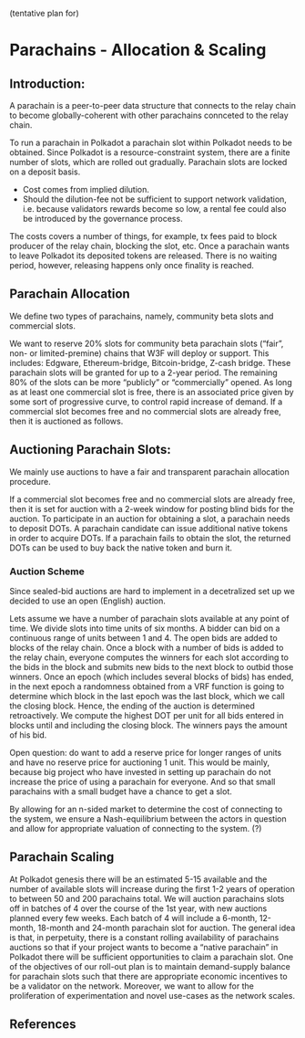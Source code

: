 (tentative plan for)

# Parachains - Allocation & Scaling

## Introduction:
A parachain is a peer-to-peer data structure that connects to the relay chain to become globally-coherent with other parachains connceted to the relay chain.

To run a parachain in Polkadot a parachain slot within Polkadot needs to be obtained. Since Polkadot is a resource-constraint system, there are a finite number of slots, which are rolled out gradually. 
Parachain slots are locked on a deposit basis.
- Cost comes from implied dilution.
- Should the dilution-fee not be sufficient to support network validation, i.e. because validators rewards become so low, a rental fee could also be introduced by the governance process.

The costs covers a number of things, for example, tx fees paid to block producer of the relay chain, blocking the slot, etc.
Once a parachain wants to leave Polkadot its deposited tokens are released. There is no waiting period, however, releasing happens only once finality is reached.

## Parachain Allocation

We define two types of parachains, namely, community beta slots and commercial slots. 

We want to reserve 20% slots for community beta parachain slots (“fair”, non- or limited-premine) chains that W3F will deploy or support. This includes: Edgware, Ethereum-bridge, Bitcoin-bridge, Z-cash bridge. These parachain slots will be granted for up to a 2-year period. 
The remaining 80% of the slots can be more “publicly” or “commercially” opened.
As long as at least one commercial slot is free, there is an associated price given by some sort of progressive curve, to control rapid increase of demand. If a commercial slot becomes free and no commercial slots are already free, then it is auctioned as follows.

## Auctioning Parachain Slots:
We mainly use auctions to have a fair and transparent parachain allocation procedure. 

If a commercial slot becomes free and no commercial slots are already free, then it is set for auction with a 2-week window for posting blind bids for the auction.
To participate in an auction for obtaining a slot, a parachain needs to deposit DOTs. A parachain candidate can issue additional native tokens in order to acquire DOTs. 
If a parachain fails to obtain the slot, the returned DOTs can be used to buy back the native token and burn it.

### Auction Scheme
Since sealed-bid auctions are hard to implement in a decetralized set up we decided to use an open (English) auction. 

Lets assume we have a number of parachain slots available at any point of time. We divide slots into time units of six months. A bidder can bid on a continuous range of units between 1 and 4. The open bids are added to blocks of the relay chain. Once a block with a number of bids is added to the relay chain, everyone computes the winners for each slot according to the bids in the block and submits new bids to the next block to outbid those winners. Once an epoch (which includes several blocks of bids) has ended, in the next epoch a randomness obtained from a VRF function is going to determine which block in the last epoch was the last block, which we call the closing block. Hence, the ending of the auction is determined retroactively. We compute the highest DOT per unit for all bids entered in blocks until and including the closing block. The winners pays the amount of his bid. 

Open question: do want to add a reserve price for longer ranges of units and have no reserve price for auctioning 1 unit. This would be mainly, because big project who have invested in setting up parachain do not increase the price of using a parachain for everyone. And so that small parachains with a small budget have a chance to get a slot. 

By allowing for an n-sided market to determine the cost of connecting to the system, we ensure a Nash-equilibrium between the actors in question and allow for appropriate valuation of connecting to the system. (?)

## Parachain Scaling

At Polkadot genesis there will be an estimated 5-15 available and the number of available slots will increase during the first 1-2 years of operation to between 50 and 200 parachains total. 
We will auction parachains slots off in batches of 4 over the course of the 1st year, with new auctions planned every few weeks. Each batch of 4 will include a 6-month, 12-month, 18-month and 24-month parachain slot for auction. The general idea is that, in perpetuity, there is a constant rolling availability of parachains auctions so that if your project wants to become a “native parachain” in Polkadot there will be sufficient opportunities to claim a parachain slot.
One of the objectives of our roll-out plan is to maintain demand-supply balance for parachain slots such that there are appropriate economic incentives to be a validator on the network. Moreover, we want to allow for the proliferation of experimentation and novel use-cases as the network scales. 

## References

